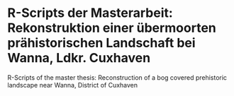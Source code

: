 # R-Scripts der Masterarbeit: Rekonstruktion einer übermoorten prähistorischen Landschaft bei Wanna, Ldkr. Cuxhaven
R-Scripts of the master thesis: Reconstruction of a bog covered prehistoric landscape near Wanna, District of Cuxhaven

